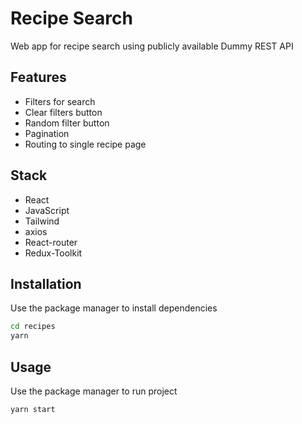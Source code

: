 # Recipe Search
Web app for recipe search using publicly available Dummy REST API

## Features

- Filters for search
- Clear filters button
- Random filter button
- Pagination
- Routing to single recipe page

## Stack
- React
- JavaScript
- Tailwind
- axios
- React-router
- Redux-Toolkit

 

## Installation

Use the package manager to install dependencies
```bash
cd recipes
yarn
```


## Usage

Use the package manager to run project
```bash
yarn start
```
